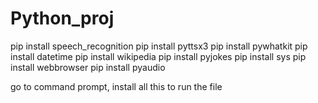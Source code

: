 # Python_proj

pip install speech_recognition
pip install pyttsx3
pip install pywhatkit
pip install datetime
pip install wikipedia
pip install pyjokes
pip install sys
pip install webbrowser
pip install pyaudio

go to command prompt, install all this to run the file
